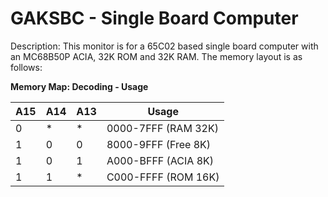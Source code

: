 # GAKSBC - Single Board Computer 

Description: This monitor is for a 65C02 based single board computer with an MC68B50P ACIA, 32K ROM and 32K RAM.  The memory layout is as follows:

**Memory Map: Decoding - Usage**

A15 | A14 | A13 | Usage
------------ | ------------- | ------------- | -------------
0 | * | * | 0000-7FFF (RAM 32K) 
1 | 0 | 0 | 8000-9FFF (Free 8K)
1 | 0 | 1 | A000-BFFF (ACIA 8K)
1 | 1 | * | C000-FFFF (ROM 16K) 
